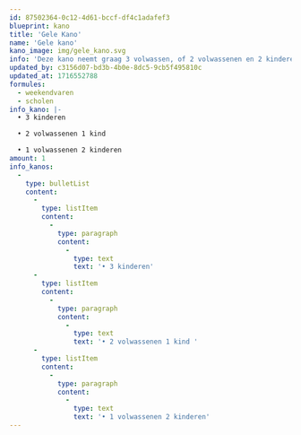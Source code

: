 ```yaml
---
id: 87502364-0c12-4d61-bccf-df4c1adafef3
blueprint: kano
title: 'Gele Kano'
name: 'Gele kano'
kano_image: img/gele_kano.svg
info: 'Deze kano neemt graag 3 volwassen, of 2 volwassenen en 2 kinderen met zich mee'
updated_by: c3156d07-bd3b-4b0e-8dc5-9cb5f495810c
updated_at: 1716552788
formules:
  - weekendvaren
  - scholen
info_kano: |-
  • 3 kinderen

  • 2 volwassenen 1 kind 

  • 1 volwassenen 2 kinderen
amount: 1
info_kanos:
  -
    type: bulletList
    content:
      -
        type: listItem
        content:
          -
            type: paragraph
            content:
              -
                type: text
                text: '• 3 kinderen'
      -
        type: listItem
        content:
          -
            type: paragraph
            content:
              -
                type: text
                text: '• 2 volwassenen 1 kind '
      -
        type: listItem
        content:
          -
            type: paragraph
            content:
              -
                type: text
                text: '• 1 volwassenen 2 kinderen'
---
```

